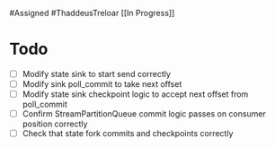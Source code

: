 #Assigned #ThaddeusTreloar 
[[In Progress]]
# Todo
- [ ] Modify state sink to start send correctly
- [ ] Modify sink poll_commit to take next offset
- [ ] Modify state sink checkpoint logic to accept next offset from poll_commit
- [ ] Confirm StreamPartitionQueue commit logic passes on consumer position correctly
- [ ] Check that state fork commits and checkpoints correctly